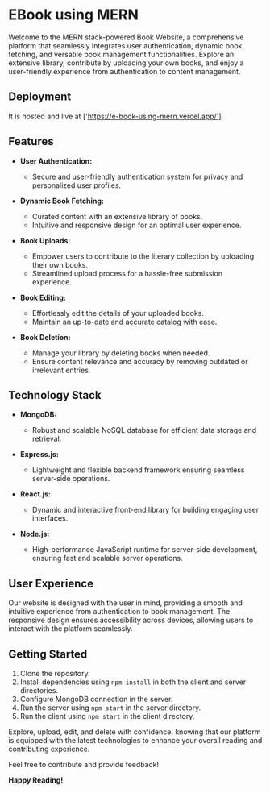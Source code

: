 # EBook using MERN

Welcome to the MERN stack-powered Book Website, a comprehensive platform that seamlessly integrates user authentication, dynamic book fetching, and versatile book management functionalities. Explore an extensive library, contribute by uploading your own books, and enjoy a user-friendly experience from authentication to content management.

## Deployment 
It is hosted and live at ['https://e-book-using-mern.vercel.app/']

## Features

- **User Authentication:**
  - Secure and user-friendly authentication system for privacy and personalized user profiles.

- **Dynamic Book Fetching:**
  - Curated content with an extensive library of books.
  - Intuitive and responsive design for an optimal user experience.

- **Book Uploads:**
  - Empower users to contribute to the literary collection by uploading their own books.
  - Streamlined upload process for a hassle-free submission experience.

- **Book Editing:**
  - Effortlessly edit the details of your uploaded books.
  - Maintain an up-to-date and accurate catalog with ease.

- **Book Deletion:**
  - Manage your library by deleting books when needed.
  - Ensure content relevance and accuracy by removing outdated or irrelevant entries.

## Technology Stack

- **MongoDB:**
  - Robust and scalable NoSQL database for efficient data storage and retrieval.

- **Express.js:**
  - Lightweight and flexible backend framework ensuring seamless server-side operations.

- **React.js:**
  - Dynamic and interactive front-end library for building engaging user interfaces.

- **Node.js:**
  - High-performance JavaScript runtime for server-side development, ensuring fast and scalable server operations.

## User Experience

Our website is designed with the user in mind, providing a smooth and intuitive experience from authentication to book management. The responsive design ensures accessibility across devices, allowing users to interact with the platform seamlessly.

## Getting Started

1. Clone the repository.
2. Install dependencies using `npm install` in both the client and server directories.
3. Configure MongoDB connection in the server.
4. Run the server using `npm start` in the server directory.
5. Run the client using `npm start` in the client directory.

Explore, upload, edit, and delete with confidence, knowing that our platform is equipped with the latest technologies to enhance your overall reading and contributing experience.

Feel free to contribute and provide feedback!

**Happy Reading!**
 
